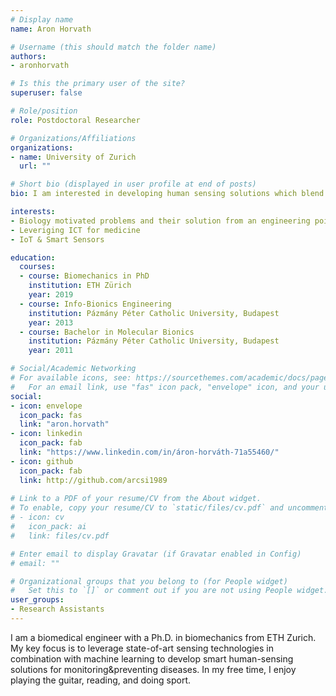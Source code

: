 ```yaml
---
# Display name
name: Aron Horvath

# Username (this should match the folder name)
authors:
- aronhorvath

# Is this the primary user of the site?
superuser: false

# Role/position
role: Postdoctoral Researcher

# Organizations/Affiliations
organizations:
- name: University of Zurich
  url: ""

# Short bio (displayed in user profile at end of posts)
bio: I am interested in developing human sensing solutions which blend into our life without disrupting the daily routines and thereby provide continuous health tracking for disease monitoring and prevention. 

interests:
- Biology motivated problems and their solution from an engineering point of view
- Leveriging ICT for medicine 
- IoT & Smart Sensors

education:
  courses:
  - course: Biomechanics in PhD
    institution: ETH Zürich
    year: 2019
  - course: Info-Bionics Engineering
    institution: Pázmány Péter Catholic University, Budapest
    year: 2013
  - course: Bachelor in Molecular Bionics
    institution: Pázmány Péter Catholic University, Budapest
    year: 2011

# Social/Academic Networking
# For available icons, see: https://sourcethemes.com/academic/docs/page-builder/#icons
#   For an email link, use "fas" icon pack, "envelope" icon, and your uzh email up to before the '@'.
social:
- icon: envelope
  icon_pack: fas
  link: "aron.horvath"
- icon: linkedin
  icon_pack: fab
  link: "https://www.linkedin.com/in/áron-horváth-71a55460/"
- icon: github
  icon_pack: fab
  link: http://github.com/arcsi1989
  
# Link to a PDF of your resume/CV from the About widget.
# To enable, copy your resume/CV to `static/files/cv.pdf` and uncomment the lines below.
# - icon: cv
#   icon_pack: ai
#   link: files/cv.pdf

# Enter email to display Gravatar (if Gravatar enabled in Config)
# email: ""

# Organizational groups that you belong to (for People widget)
#   Set this to `[]` or comment out if you are not using People widget.
user_groups:
- Research Assistants
---
```


I am a biomedical engineer with a Ph.D. in biomechanics from ETH Zurich. My key focus is to leverage state-of-art sensing technologies in combination with machine learning to develop smart human-sensing solutions for monitoring&preventing diseases. In my free time, I enjoy playing the guitar, reading, and doing sport.
